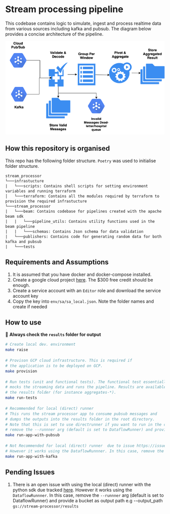 # Stream processing pipeline

This codebase contains logic to simulate, ingest and process realtime data from various sources including kafka and pubsub. The diagram below provides a concise architecture of the pipeline.

![architecture](stream_processor.png)

## How this repository is organised

This repo has the following folder structure. `Poetry` was used to initialise folder structure.

```text
stream_processor
└───infrastucture
|   └───scripts: Contains shell scripts for setting environment variables and running terraform
│   └───terraform: Contains all the modules required by terraform to provision the required infrastucture
└───stream_processor
|   └───beam: Contains codebase for pipelines created with the apache beam sdk
|   |   └───pipeline_utils: Contains utility functions used in the beam pipeline
|   |   └───schemas: Contains Json schema for data validation
|   └───publishers: Contains code for generating random data for both kafka and pubsub
|   └───tests
```
## Requirements and Assumptions
1. It is assumed that you have docker and docker-compose installed.
2. Create a google cloud project [here](https://cloud.google.com/free). The $300 free credit should be enough.
3. Create a service account with an `Editor` role and download the service account key
4. Copy the key into `env/sa/sa_local.json`. Note the folder names and create if needed
 
## How to use
📢 **Always check the `results` folder for output**

```bash
# Create local dev. environment
make raise

# Provison GCP cloud infrastructure. This is required if
# the application is to be deployed on GCP.
make provision

# Run tests (unit and functional tests). The functional test essentially
# mocks the streaming data and runs the pipeline. Results are available in
# the results folder (for instance aggregates-*).
make run-tests

# Recommended for local (direct) runner
# This runs the stream processor app to consume pubsub messages and
# dumps the outputs into the results folder in the root directory.
# Note that this is set to use directrunner if you want to run in the cloud
# remove the --runnner arg (default is set to DataflowRunner) and provide a bucket as # output path e.g --output_path gs://stream-processor/results.
make run-app-with-pubsub

# Not Recommended for local (direct) runner  due to issue https://issues.apache.org/jira/browse/BEAM-11991
# However it works using the DataflowRunnner. In this case, remove the --runnner arg (default is set to DataflowRunner) and provide a bucket as output path e.g --output_path gs://stream-processor/results
make run-app-with-kafka
```

## Pending Issues
1. There is an open issue with using the local (direct) runner  with the python sdk due tracked [here](https://issues.apache.org/jira/browse/BEAM-11991). However it works using the `DataflowRunnner`. In this case, remove the `--runnner` arg (default is set to DataflowRunner) and provide a bucket as output path e.g --output_path `gs://stream-processor/results`